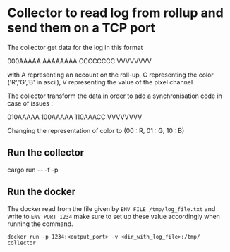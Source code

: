 # Collector to read log from rollup and send them on a TCP port

The collector get data for the log in this format

000AAAAA AAAAAAAA CCCCCCCC VVVVVVVV

with A representing an account on the roll-up,
C representing the color ('R','G','B' in ascii),
V representing the value of the pixel channel

The collector transform the data in order to add a synchronisation
code in case of issues :

010AAAAA 100AAAAA 110AAACC VVVVVVVV

Changing the representation of color to (00 : R, 01 : G, 10 : B)
## Run the collector
cargo run -- -f <logfile> -p <port>


## Run the docker

The docker read from the file given by `ENV FILE /tmp/log_file.txt` and write to `ENV PORT 1234`
make sure to set up these value accordingly when running the command.

`docker run -p 1234:<output_port> -v <dir_with_log_file>:/tmp/  collector`
